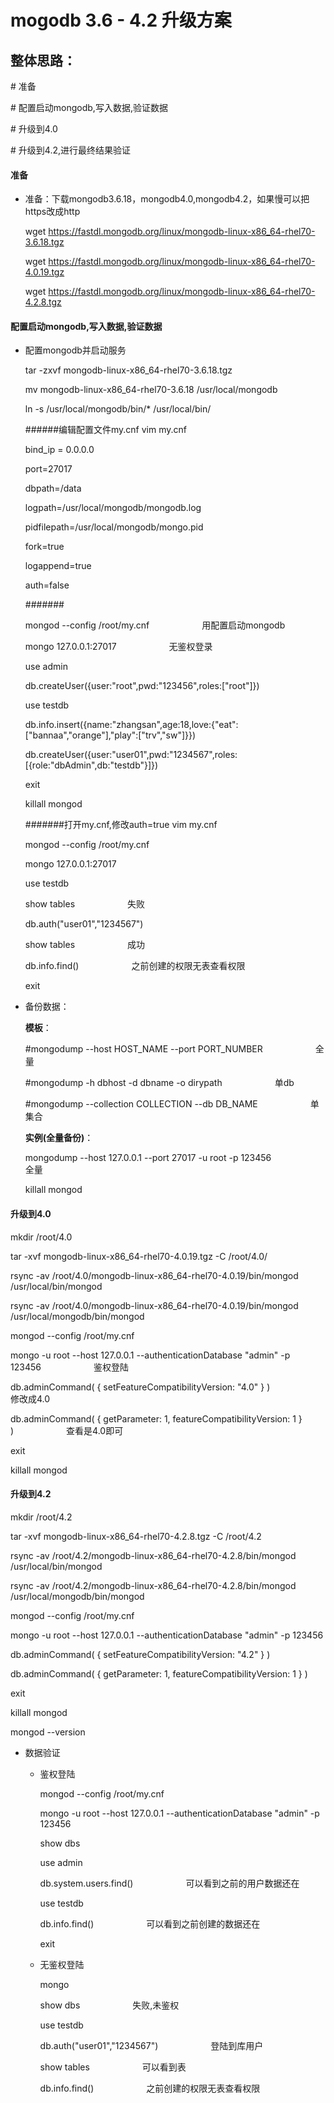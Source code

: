 
# mogodb 3.6 - 4.2 升级方案

## 整体思路：

\# 准备

\# 配置启动mongodb,写入数据,验证数据

\# 升级到4.0

\# 升级到4.2,进行最终结果验证

#### 准备

- 准备：下载mongodb3.6.18，mongodb4.0,mongodb4.2，如果慢可以把https改成http

  wget https://fastdl.mongodb.org/linux/mongodb-linux-x86_64-rhel70-3.6.18.tgz

  wget https://fastdl.mongodb.org/linux/mongodb-linux-x86_64-rhel70-4.0.19.tgz

  wget https://fastdl.mongodb.org/linux/mongodb-linux-x86_64-rhel70-4.2.8.tgz

#### 配置启动mongodb,写入数据,验证数据  

- 配置mongodb并启动服务

  tar  -zxvf  mongodb-linux-x86_64-rhel70-3.6.18.tgz

  mv mongodb-linux-x86_64-rhel70-3.6.18 /usr/local/mongodb

  ln -s /usr/local/mongodb/bin/* /usr/local/bin/


  ######编辑配置文件my.cnf   vim my.cnf

  bind_ip = 0.0.0.0

  port=27017

  dbpath=/data

  logpath=/usr/local/mongodb/mongodb.log

  pidfilepath=/usr/local/mongodb/mongo.pid

  fork=true

  logappend=true

  auth=false

  #######

  mongod --config /root/my.cnf&emsp;&emsp;&emsp;&emsp;&emsp;&emsp;用配置启动mongodb

  mongo 127.0.0.1:27017&emsp;&emsp;&emsp;&emsp;&emsp;&emsp;无鉴权登录

  use admin

  db.createUser({user:"root",pwd:"123456",roles:["root"]})

  use testdb

  db.info.insert({name:"zhangsan",age:18,love:{"eat":["bannaa","orange"],"play":["trv","sw"]}})

  db.createUser({user:"user01",pwd:"1234567",roles:[{role:"dbAdmin",db:"testdb"}]})

  exit         

  killall mongod             

  #######打开my.cnf,修改auth=true         vim my.cnf

  mongod --config /root/my.cnf

  mongo 127.0.0.1:27017     

  use testdb

  show tables&emsp;&emsp;&emsp;&emsp;&emsp;&emsp;失败

  db.auth("user01","1234567")

  show tables&emsp;&emsp;&emsp;&emsp;&emsp;&emsp;成功

  db.info.find()&emsp;&emsp;&emsp;&emsp;&emsp;&emsp;之前创建的权限无表查看权限

  exit



- 备份数据：

    **模板**：

    #mongodump --host HOST_NAME --port PORT_NUMBER&emsp;&emsp;&emsp;&emsp;&emsp;&emsp;全量

    #mongodump -h dbhost -d dbname -o dirypath&emsp;&emsp;&emsp;&emsp;&emsp;&emsp;单db

    #mongodump --collection COLLECTION --db DB_NAME&emsp;&emsp;&emsp;&emsp;&emsp;&emsp;单集合
 
    **实例(全量备份)**：

    mongodump --host  127.0.0.1  --port 27017  -u root -p 123456&emsp;&emsp;&emsp;&emsp;&emsp;&emsp;全量

    killall mongod

#### 升级到4.0

mkdir /root/4.0  


tar -xvf mongodb-linux-x86_64-rhel70-4.0.19.tgz  -C  /root/4.0/

rsync -av   /root/4.0/mongodb-linux-x86_64-rhel70-4.0.19/bin/mongod  /usr/local/bin/mongod

rsync -av /root/4.0/mongodb-linux-x86_64-rhel70-4.0.19/bin/mongod /usr/local/mongodb/bin/mongod

mongod --config /root/my.cnf

mongo -u root --host 127.0.0.1 --authenticationDatabase "admin" -p 123456&emsp;&emsp;&emsp;&emsp;&emsp;&emsp;鉴权登陆

db.adminCommand( { setFeatureCompatibilityVersion: "4.0" } )&emsp;&emsp;&emsp;&emsp;&emsp;&emsp;修改成4.0

db.adminCommand( { getParameter: 1, featureCompatibilityVersion: 1 } )&emsp;&emsp;&emsp;&emsp;&emsp;&emsp;查看是4.0即可

exit

killall mongod

#### 升级到4.2

mkdir  /root/4.2

tar -xvf mongodb-linux-x86_64-rhel70-4.2.8.tgz -C /root/4.2

rsync -av /root/4.2/mongodb-linux-x86_64-rhel70-4.2.8/bin/mongod /usr/local/bin/mongod

rsync -av /root/4.2/mongodb-linux-x86_64-rhel70-4.2.8/bin/mongod /usr/local/mongodb/bin/mongod

mongod --config /root/my.cnf

mongo -u root --host 127.0.0.1 --authenticationDatabase "admin" -p 123456

db.adminCommand( { setFeatureCompatibilityVersion: "4.2" } )

db.adminCommand( { getParameter: 1, featureCompatibilityVersion: 1 } )

exit

killall mongod

mongod --version 

- 数据验证

  - 鉴权登陆

    mongod --config /root/my.cnf

    mongo -u root --host 127.0.0.1 --authenticationDatabase "admin" -p 123456

    show dbs

    use admin 

    db.system.users.find()&emsp;&emsp;&emsp;&emsp;&emsp;&emsp;可以看到之前的用户数据还在

    use testdb

    db.info.find()&emsp;&emsp;&emsp;&emsp;&emsp;&emsp;可以看到之前创建的数据还在

    exit

  - 无鉴权登陆

    mongo

    show dbs&emsp;&emsp;&emsp;&emsp;&emsp;&emsp;失败,未鉴权

    use testdb 

    db.auth("user01","1234567")&emsp;&emsp;&emsp;&emsp;&emsp;&emsp;登陆到库用户

    show tables&emsp;&emsp;&emsp;&emsp;&emsp;&emsp;可以看到表

    db.info.find()&emsp;&emsp;&emsp;&emsp;&emsp;&emsp;之前创建的权限无表查看权限













